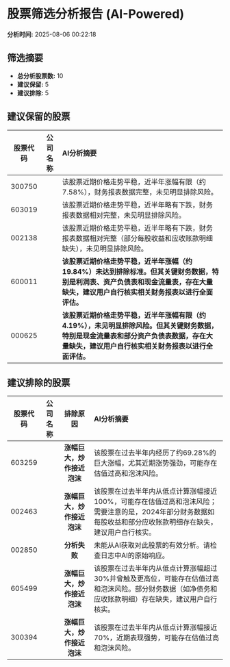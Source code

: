 # 股票筛选分析报告 (AI-Powered)

**分析时间:** 2025-08-06 00:22:18

## 筛选摘要

- **总分析股票数:** 10
- **建议保留:** 5
- **建议排除:** 5

## 建议保留的股票

| 股票代码 | 公司名称 | AI分析摘要 |
|:---:|:---:|:---|
| 300750 |  | 该股票近期价格走势平稳，近半年涨幅有限（约7.58%），财务报表数据完整，未见明显排除风险。 |
| 603019 |  | 该股票近期价格走势平稳，近半年略有下跌，财务报表数据相对完整，未见明显排除风险。 |
| 002138 |  | 该股票近期价格走势平稳，近半年略有下跌，财务报表数据相对完整（部分每股收益和应收账款明细缺失），未见明显排除风险。 |
| 600011 |  | **该股票近期价格走势平稳，近半年涨幅（约19.84%）未达到排除标准。但其关键财务数据，特别是利润表、资产负债表和现金流量表，存在大量缺失，建议用户自行核实相关财务报表以进行全面评估。** |
| 000625 |  | **该股票近期价格走势平稳，近半年涨幅有限（约4.19%），未见明显排除风险。但其关键财务数据，特别是现金流量表和部分资产负债表数据，存在大量缺失，建议用户自行核实相关财务报表以进行全面评估。** |

## 建议排除的股票

| 股票代码 | 公司名称 | 排除原因 | AI分析摘要 |
|:---:|:---:|:---:|:---|
| 603259 |  | **涨幅巨大，炒作接近泡沫** | 该股票在过去半年内经历了约69.28%的巨大涨幅，尤其近期涨势强劲，可能存在估值过高和泡沫风险。 |
| 002463 |  | **涨幅巨大，炒作接近泡沫** | 该股票在过去半年内从低点计算涨幅接近100%，可能存在估值过高和泡沫风险；需要注意的是，2024年部分财务数据如每股收益和部分应收账款明细存在缺失，建议用户自行核实。 |
| 002850 |  | **分析失败** | 未能从AI获取对此股票的有效分析。请检查日志中AI的原始响应。 |
| 605499 |  | **涨幅巨大，炒作接近泡沫** | 该股票在过去半年内从低点计算涨幅超过30%并曾触及更高位，可能存在估值过高和泡沫风险。部分财务数据（如净债务和应收账款明细）存在缺失，建议用户自行核实。 |
| 300394 |  | **涨幅巨大，炒作接近泡沫** | 该股票在过去半年内从低点计算涨幅接近70%，近期表现强势，可能存在估值过高和泡沫风险。 |
